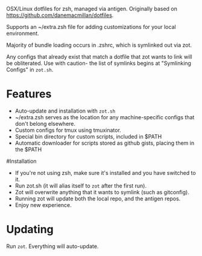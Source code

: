 OSX/Linux dotfiles for zsh, managed via antigen.
Originally based on https://github.com/danemacmillan/dotfiles.

Supports an ~/extra.zsh file for adding customizations for your local
environment.

Majority of bundle loading occurs in .zshrc, which is symlinked out via zot.

Any configs that already exist that match a dotfile that zot wants to link will
be obliterated. Use with caution- the list of symlinks begins at "Symlinking Configs"
in `zot.sh`.

# Features
* Auto-update and installation with `zot.sh`
* ~/extra.zsh serves as the location for any machine-specific configs that don't belong elsewhere.
* Custom configs for tmux using tmuxinator.
* Special bin directory for custom scripts, included in $PATH
* Automatic downloader for scripts stored as github gists, placing them in the $PATH

#Installation
* If you're not using zsh, make sure it's installed and you have switched to it.
* Run zot.sh (it will alias itself to `zot` after the first run).
* Zot will overwrite anything that it wants to symlink (such as gitconfig).
* Running zot will update both the local repo, and the antigen repos.
* Enjoy new experience.

# Updating
Run `zot`. Everything will auto-update.
